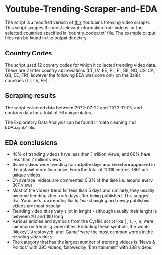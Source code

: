 # Youtube-Trending-Scraper-and-EDA

The script is a modified version of [this](https://github.com/mitchelljy/Trending-YouTube-Scraper) Youtube's trending video scraper. This script scrapes the most relevant information from videos for the selected countries specified in 'country_codes.txt' file. The example output files can be found in the output directory.

## Country Codes
The script used 12 country codes for which it collected trending video data. These are 2 letter country abbreviations (LT, LV, EE, PL, FI, SE, NO, US, CA, GB, DE, FR), however the following EDA was done only on the Baltic countries (LT, LV, EE). 

## Scraping results
The script collected data between 2022-07-22 and 2022-11-03, and contains data for a total of 76 unique dates. 

The Exploratory Data Analysis can be found in 'data cleaning and EDA.ipynb' file. 

## EDA conclusions
- 40% of trending videos have less than 1 million views, and 66% have less than 2 million views
- Some videos were trending for mulpitle days and therefore appeared in the dataset more than once. From the total of 11310 entries, 1861 are unique videos.
- On average, videos are commented 0.3% of the time i.e. around every 307 views
- Most of the videos trend for less than 5 days and similarly, they usually become trending after <= 5 days after being published. This suggest that Youtube's top trending list is fast-changing and newly published videos are most popular
- Trending video titles vary a lot in lenght - although usually their lenght is between 20 and 100 long
- Various articles and symbols from the Cyrillic script like | , в, -, и, were common in trending video titles. Excluding these symbols, the words 'Alexey', 'Arestovych' and 'Game' were the most common words in the trending video titles
- The category that has the largest number of trending videos is 'News & Politics' with 395 videos, followed by 'Entertainment' with 388 videos.

